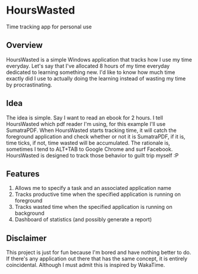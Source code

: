 # HoursWasted
Time tracking app for personal use

## Overview
HoursWasted is a simple Windows application that tracks how I use my time everyday. Let's say that I've allocated 8 hours of my time everyday dedicated to learning something new. I'd like to know how much time exactly did I use to actually doing the learning instead of wasting my time by procrastinating.

## Idea
The idea is simple. Say I want to read an ebook for 2 hours. I tell HoursWasted which pdf reader I'm using, for this example I'll use SumatraPDF. When HoursWasted starts tracking time, it will catch the foreground application and check whether or not it is SumatraPDF, if it is, time ticks, if not, time wasted will be accumulated. The rationale is, sometimes I tend to ALT+TAB to Google Chrome and surf Facebook. HoursWasted is designed to track those behavior to guilt trip myself :P

## Features
1. Allows me to specify a task and an associated application name
2. Tracks productive time when the specified application is running on foreground
3. Tracks wasted time when the specified application is running on background
4. Dashboard of statistics (and possibly generate a report)

## Disclaimer
This project is just for fun because I'm bored and have nothing better to do. If there's any application out there that has the same concept, it is entirely coincidental. Although I must admit this is inspired by WakaTime.
